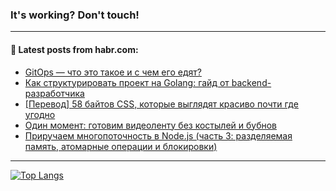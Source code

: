 ### It's working? Don't touch!

---
<!--
#### 🛠️ Technical stack:

![C++](https://img.shields.io/badge/C++-informational?logo=c%2B%2B&style=flat&logoColor=white&color=9C033A)
![Java](https://img.shields.io/badge/Java-informational?logo=java&style=flat&logoColor=white&color=007396)
![Kotlin](https://img.shields.io/badge/Kotlin-informational?logo=Kotlin&style=flat&logoColor=white&color=0095D5)
![JS](https://img.shields.io/badge/JS-informational?logo=javaScript&style=flat&logoColor=black&color=F7Df1E) <br>
![HTML5](https://img.shields.io/badge/HTML5-informational?logo=html5&style=flat&logoColor=white&color=E34F26)
![CSS3](https://img.shields.io/badge/CSS3-informational?logo=css3&style=flat&logoColor=white&color=157286)
![Sass](https://img.shields.io/badge/Saas-informational?logo=sass&style=flat&logoColor=white&color=hotpink)
![PHP](https://img.shields.io/badge/PHP-informational?logo=php&style=flat&logoColor=white&color=777BB4) <br>
![WebPAck](https://img.shields.io/badge/WebPack-informational?logo=webPack&style=flat&logoColor=white&color=FF6F00)
![Bootstrap](https://img.shields.io/badge/Bootstrap-informational?logo=Bootstrap&style=flat&logoColor=white&color=7952B3)
![MySQL](https://img.shields.io/badge/MySQL-informational?logo=MySQL&style=flat&logoColor=white&color=00f) <br>
![NodeJS](https://img.shields.io/badge/NodeJS-informational?logo=node.js&style=flat&logoColor=white&color=43853D)
![Spring](https://img.shields.io/badge/Spring-informational?logo=Spring&style=flat&logoColor=white&color=0A9EDC)
![Angular](https://img.shields.io/badge/Vue-informational?logo=vue.js&style=flat&logoColor=white&color=red)
![Git](https://img.shields.io/badge/Git-informational?logo=git&style=flat&logoColor=white&color=darkorange)

___
-->

#### 💬 Latest posts from habr.com:

<!-- BLOG-POST-LIST:START -->
- [GitOps — что это такое и с чем его едят?](https://habr.com/ru/post/690544/?utm_source=habrahabr&utm_medium=rss&utm_campaign=690544)
- [Как структурировать проект на Golang: гайд от backend-разработчика](https://habr.com/ru/post/690088/?utm_source=habrahabr&utm_medium=rss&utm_campaign=690088)
- [[Перевод] 58 байтов CSS, которые выглядят красиво почти где угодно](https://habr.com/ru/post/690702/?utm_source=habrahabr&utm_medium=rss&utm_campaign=690702)
- [Один момент: готовим видеоленту без костылей и бубнов](https://habr.com/ru/post/690596/?utm_source=habrahabr&utm_medium=rss&utm_campaign=690596)
- [Приручаем многопоточность в Node.js &lpar;часть 3: разделяемая память, атомарные операции и блокировки&rpar;](https://habr.com/ru/post/689864/?utm_source=habrahabr&utm_medium=rss&utm_campaign=689864)
<!-- BLOG-POST-LIST:END -->

---

[![Top Langs](https://github-readme-stats.vercel.app/api/top-langs/?username=zloylis&layout=compact&hide_border=true&theme=dracula)](https://github.com/zloylis)
